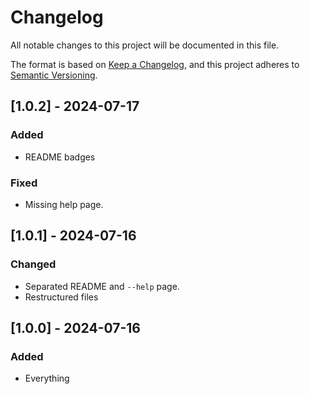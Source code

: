 # Changelog

All notable changes to this project will be documented in this file.

The format is based on [Keep a Changelog](https://keepachangelog.com/en/1.0.0/),
and this project adheres to [Semantic Versioning](https://semver.org/spec/v2.0.0.html).

## [1.0.2] - 2024-07-17

### Added

- README badges

### Fixed

- Missing help page.

## [1.0.1] - 2024-07-16

### Changed

- Separated README and `--help` page.
- Restructured files

## [1.0.0] - 2024-07-16

### Added

- Everything
